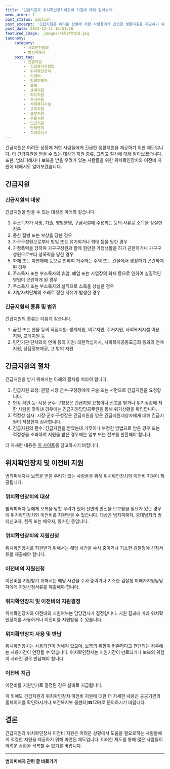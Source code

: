 ```yaml
---
title: '긴급지원과 위치확인장치이전비 지원에 대해 알아보자'
menu_order: 1
post_status: publish
post_excerpt: '긴급지원은 어려운 상황에 처한 사람들에게 긴급한 생활지원을 제공하기 위한 제도입니다. 이 긴급지원을 받을 수 있는 대상과 지원 종류, 그리고 절차에 대해 알아보겠습니다. 또한, 범죄피해자나 보복을 받을 우려가 있는 사람들을 위한 위치확인장치와 이전비 지원에 대해서도 알아보겠습니다.'
post_date: 2023-12-11 16:51:10
featured_image: _images/사회안전범죄.png
taxonomy:
    category:
        - 사회안전범죄
        - 범죄피해자
    post_tag:
        - 긴급지원
        -  긴급복지지원법
        -  위치확인장치
        -  이전비
        -  범죄피해자
        -  보복
        -  생계지원
        -  의료지원
        -  주거지원
        -  사회복지시설
        -  교육지원
        -  금전지원
        -  현물지원
        -  민간기관
        -  단체연계
        -  적정성심사
---
```



긴급지원은 어려운 상황에 처한 사람들에게 긴급한 생활지원을 제공하기 위한 제도입니다. 이 긴급지원을 받을 수 있는 대상과 지원 종류, 그리고 절차에 대해 알아보겠습니다. 또한, 범죄피해자나 보복을 받을 우려가 있는 사람들을 위한 위치확인장치와 이전비 지원에 대해서도 알아보겠습니다.

## 긴급지원

### 긴급지원의 대상

긴급지원을 받을 수 있는 대상은 아래와 같습니다.

1. 주소득자가 사망, 가출, 행방불명, 구금시설에 수용되는 등의 사유로 소득을 상실한 경우
2. 중한 질병 또는 부상을 당한 경우
3. 가구구성원으로부터 방임 또는 유기되거나 학대 등을 당한 경우
4. 가정폭력을 당하여 가구구성원과 함께 원만한 가정생활을 하기 곤란하거나 가구구성원으로부터 성폭력을 당한 경우
5. 화재 또는 자연재해 등으로 인하여 거주하는 주택 또는 건물에서 생활하기 곤란하게 된 경우
6. 주소득자 또는 부소득자의 휴업, 폐업 또는 사업장의 화재 등으로 인하여 실질적인 영업이 곤란하게 된 경우
7. 주소득자 또는 부소득자의 실직으로 소득을 상실한 경우
8. 지방자치단체의 조례로 정한 사유가 발생한 경우

### 긴급지원의 종류 및 범위

긴급지원의 종류는 다음과 같습니다.

1. 금전 또는 현물 등의 직접지원: 생계지원, 의료지원, 주거지원, 사회복지시설 이용 지원, 교육지원 등
2. 민간기관·단체와의 연계 등의 지원: 대한적십자사, 사회복지공동모금회 등과의 연계 지원, 상담정보제공, 그 밖의 지원

## 긴급지원의 절차

긴급지원을 받기 위해서는 아래의 절차를 따라야 합니다.

1. 긴급지원 요청: 관할 시장·군수·구청장에게 구술 또는 서면으로 긴급지원을 요청합니다.
2. 현장 확인 등: 시장·군수·구청장은 긴급지원 요청이나 신고를 받거나 위기상황에 처한 사람을 찾아낸 경우에는 긴급지원담당공무원을 통해 위기상황을 확인합니다.
3. 적정성 심사: 시장·군수·구청장은 긴급지원을 받은 긴급지원대상자에게 대해 긴급지원이 적정한지 심사합니다.
4. 긴급지원의 환수: 긴급지원을 받았는데 거짓이나 부정한 방법으로 받은 경우 또는 적정성을 초과하여 지원을 받은 경우에는 일부 또는 전부를 반환해야 합니다.

더 자세한 내용은 [이 사이트](https://www.bokjiro.go.kr)를 참고하시기 바랍니다.

## 위치확인장치 및 이전비 지원

범죄피해자나 보복을 받을 우려가 있는 사람들을 위해 위치확인장치와 이전비 지원이 제공됩니다.

### 위치확인장치의 대상

범죄피해자 등에게 보복을 당할 우려가 있어 신변의 안전을 보호받을 필요가 있는 경우에 위치확인장치와 이전비를 지원받을 수 있습니다. 대상은 범죄피해자, 중대범죄의 범죄신고자, 친족 또는 배우자, 동거인 등입니다.

### 위치확인장치의 지원신청

위치확인장치를 지원받기 위해서는 해당 사건을 수사 중이거나 기소한 검찰청에 신청서류를 제출해야 합니다.

### 이전비의 지원신청

이전비를 지원받기 위해서는 해당 사건을 수사 중이거나 기소한 검찰청 피해자지원담당자에게 지원신청서류를 제출해야 합니다.

### 위치확인장치 및 이전비의 지원결정

위치확인장치와 이전비의 지원여부는 담당검사가 결정합니다. 지원 결과에 따라 위치확인장치를 사용하거나 이전비를 지원받을 수 있습니다.

### 위치확인장치 사용 및 반납

위치확인장치는 사용기간이 정해져 있으며, 보복의 위험이 현존하다고 판단되는 경우에는 사용기간이 연장될 수 있습니다. 위치확인장치는 지원기간이 만료되거나 보복의 위험이 사라진 경우 반납해야 합니다.

### 이전비 지급

이전비를 지원받기로 결정된 경우 실비로 지급됩니다.

이 외에도 긴급지원과 위치확인장치·이전비 지원에 대한 더 자세한 내용은 공공기관의 홈페이지를 확인하시거나 보건복지부 콜센터(☎129)로 문의하시기 바랍니다.

## 결론

긴급지원과 위치확인장치·이전비 지원은 어려운 상황에서 도움을 필요로하는 사람들에게 적절한 지원을 제공하기 위해 마련된 제도입니다. 이러한 제도를 통해 많은 사람들이 어려운 상황을 극복할 수 있기를 바랍니다.
<!-- wp:separator -->
<hr class="wp-block-separator has-alpha-channel-opacity"/>
<!-- /wp:separator -->

<!-- wp:group {"backgroundColor":"base","layout":{"type":"constrained"}} -->
<div class="wp-block-group has-base-background-color has-background"><!-- wp:paragraph {"align":"center","fontSize":"medium"} -->
<p class="has-text-align-center has-large-font-size"><strong>범죄피해자 관련 글 바로가기</strong></p>
<!-- /wp:paragraph -->


<!-- wp:latest-posts
{"categories":[{"id":30771,"count":19,"description":"","link":"https://uknowlaw.com/category/%eb%b2%94%ec%a3%84%ed%94%bc%ed%95%b4%ec%9e%90/","name":"범죄피해자","slug":"범죄피해자","taxonomy":"category","parent":0,"meta":[],"_links":{"self":[{"href":"https://uknowlaw.com/wp-json/wp/v2/categories/30771"}],"collection":[{"href":"https://uknowlaw.com/wp-json/wp/v2/categories"}],"about":[{"href":"https://uknowlaw.com/wp-json/wp/v2/taxonomies/category"}],"wp:post_type":[{"href":"https://uknowlaw.com/wp-json/wp/v2/posts?categories=30771"}],"curies":[{"name":"wp","href":"https://api.w.org/{rel}","templated":true}]}}],"postsToShow":100,"excerptLength":28,"postLayout":"grid","columns":2,"featuredImageAlign":"left","featuredImageSizeSlug":"large","fontSize":"small"} /--></div>
<!-- /wp:group -->
